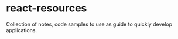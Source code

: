 # react-resources
Collection of notes, code samples to use as guide to quickly develop applications.
